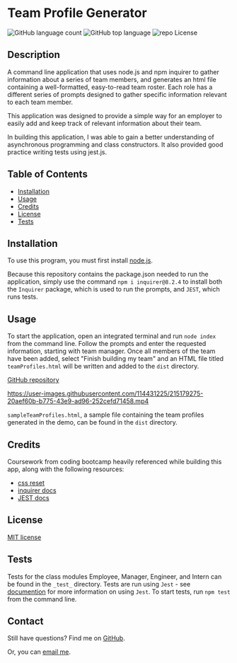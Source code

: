 # Team Profile Generator

![GitHub language count](https://img.shields.io/github/languages/count/rbkeyes/team-profile-generator?color=magenta)
![GitHub top language](https://img.shields.io/github/languages/top/rbkeyes/team-profile-generator)
![repo License](https://img.shields.io/github/license/rbkeyes/team-profile-generator?color=purple)


## Description

A command line application that uses node.js and npm inquirer to gather information about a series of team members, and generates an html file containing a well-formatted, easy-to-read team roster. Each role has a different series of prompts designed to gather specific information relevant to each team member.

This application was designed to provide a simple way for an employer to easily add and keep track of relevant information about their team. 

In building this application, I was able to gain a better understanding of asynchronous programming and class constructors. It also provided good practice writing tests using jest.js. 


## Table of Contents

- [Installation](#installation)
- [Usage](#usage)
- [Credits](#credits)
- [License](#license)
- [Tests](#tests)


## Installation

To use this program, you must first install [node.js](https://nodejs.org/en/).

Because this repository contains the package.json needed to run the application, simply use the command `npm i inquirer@8.2.4` to install both the `Inquirer` package, which is used to run the prompts, and `JEST`, which runs tests.


## Usage

To start the application, open an integrated terminal and run ```node index``` from the command line. Follow the prompts and enter the requested information, starting with team manager. Once all members of the team have been added, select "Finish building my team" and an HTML file titled `teamProfiles.html` will be written and added to the `dist` directory. 

[GitHub repository](https://github.com/rbkeyes/team-profile-generator)

https://user-images.githubusercontent.com/114431225/215179275-20aef60b-b775-43e9-ad96-252cefd71458.mp4

`sampleTeamProfiles.html`, a sample file containing the team profiles generated in the demo, can be found in the `dist` directory.

## Credits

Coursework from coding bootcamp heavily referenced while building this app, along with the following resources:

- [css reset](https://piccalil.li/blog/a-modern-css-reset/)
- [inquirer docs](https://www.npmjs.com/package/inquirer/v/8.2.4)
- [JEST docs](https://jestjs.io/docs/getting-started)


## License

[MIT license](./LICENSE)



## Tests

Tests for the class modules Employee, Manager, Engineer, and Intern can be found in the `_test_` directory. Tests are run using `Jest` - see [documention](https://jestjs.io/) for more information on using `Jest`. To start tests, run ```npm test``` from the command line.


## Contact

Still have questions? Find me on [GitHub](https://github.com/rbkeyes).

Or, you can [email me](mailto:rbkeyes@gmail.com).
